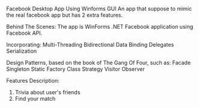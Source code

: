 Facebook Desktop App Using Winforms GUI
An app that suppose to mimic the real facebook app but has 2 extra features.

Behind The Scenes:
The app is WinForms .NET Facebook application using Facebook API.

Incorporating:
Multi-Threading
Bidirectional Data Binding
Delegates
Serialization

Design Patterns, based on the book of The Gang Of Four, such as:
Facade 
Singleton
Static Factory Class
Strategy
Visitor
Observer

Features Description:
1) Trivia about user's friends
2) Find your match
